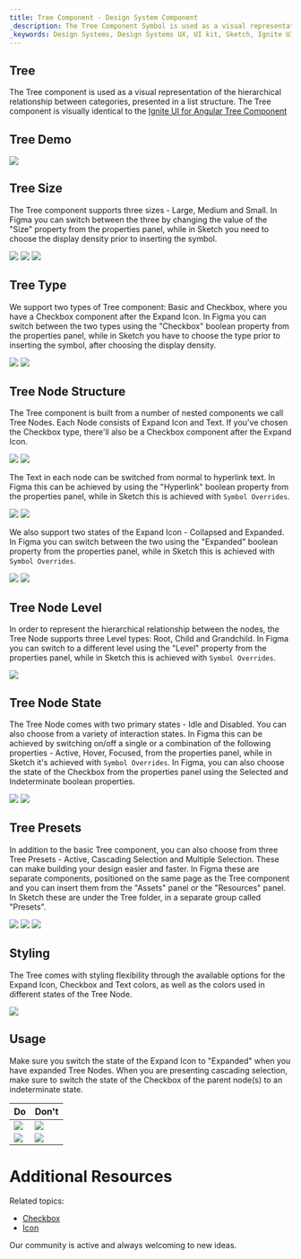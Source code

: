 ```yaml
---
title: Tree Component - Design System Component
_description: The Tree Component Symbol is used as a visual representation of the hierarchical relationship between categories, presented in a list structure.
_keywords: Design Systems, Design Systems UX, UI kit, Sketch, Ignite UI for Angular, Sketch to Angular, Sketch to Angular, Angular, Angular Design System, Export code from Sketch, Design Kits for Angular, Sketch HTML, Sketch to HTML, Sketch UI kits, Figma, Figma to Angular, Export code from Figma, Figma HTML, Figma to HTML, Figma UI kits
---
```


## Tree
The Tree component is used as a visual representation of the hierarchical relationship between categories, presented in a list structure.
The Tree component is visually identical to the [Ignite UI for Angular Tree Component](https://www.infragistics.com/products/ignite-ui-angular/angular/components/tree.html)

## Tree Demo

<img class="responsive-img" src="../images/tree_demo.png" srcset="../images/tree_demo@2x.png 2x" />

## Tree Size

The Tree component supports three sizes - Large, Medium and Small. In Figma you can switch between the three by changing the value of the "Size" property from the properties panel, while in Sketch you need to choose the display density prior to inserting the symbol.

<img class="responsive-img" src="../images/tree_size_large.png" srcset="../images/tree_size_large@2x.png 2x" />
<img class="responsive-img" src="../images/tree_size_medium.png" srcset="../images/tree_size_medium@2x.png 2x" />
<img class="responsive-img" src="../images/tree_size_small.png" srcset="../images/tree_size_small@2x.png 2x" />

## Tree Type

We support two types of Tree component: Basic and Checkbox, where you have a Checkbox component after the Expand Icon. In Figma you can switch between the two types using the "Checkbox" boolean property from the properties panel, while in Sketch you have to choose the type prior to inserting the symbol, after choosing the display density.

<img class="responsive-img" src="../images/tree_type_basic.png" srcset="../images/tree_type_basic@2x.png 2x" />
<img class="responsive-img" src="../images/tree_type_checkbox.png" srcset="../images/tree_type_checkbox@2x.png 2x" />

## Tree Node Structure

The Tree component is built from a number of nested components we call Tree Nodes. Each Node consists of Expand Icon and Text. If you've chosen the Checkbox type, there'll also be a Checkbox component after the Expand Icon. 

<img class="responsive-img" src="../images/tree-node_basic.png" srcset="../images/tree-node_basic@2x.png 2x" />
<img class="responsive-img" src="../images/tree-node_checkbox.png" srcset="../images/tree-node_checkbox@2x.png 2x" />

The Text in each node can be switched from normal to hyperlink text. In Figma this can be achieved by using the "Hyperlink" boolean property from the properties panel, while in Sketch this is achieved with `Symbol Overrides`. 

<img class="responsive-img" src="../images/tree-node_basic.png" srcset="../images/tree-node_basic@2x.png 2x" />
<img class="responsive-img" src="../images/tree-node_hyperlink.png" srcset="../images/tree-node_hyperlink@2x.png 2x" />

We also support two states of the Expand Icon - Collapsed and Expanded. In Figma you can switch between the two using the "Expanded" boolean property from the properties panel, while in Sketch this is achieved with `Symbol Overrides`.

<img class="responsive-img" src="../images/tree-node_basic.png" srcset="../images/tree-node_basic@2x.png 2x" />
<img class="responsive-img" src="../images/tree-node_expanded.png" srcset="../images/tree-node_expanded@2x.png 2x" />

## Tree Node Level

In order to represent the hierarchical relationship between the nodes, the Tree Node supports three Level types: Root, Child and Grandchild. In Figma you can switch to a different level using the "Level" property from the properties panel, while in Sketch this is achieved with `Symbol Overrides`. 

<img class="responsive-img" src="../images/tree_demo.png" srcset="../images/tree_demo@2x.png 2x" />

## Tree Node State

The Tree Node comes with two primary states - Idle and Disabled. You can also choose from a variety of interaction states. In Figma this can be achieved by switching on/off a single or a combination of the following properties - Active, Hover, Focused, from the properties panel, while in Sketch it's achieved with `Symbol Overrides`. In Figma, you can also choose the state of the Checkbox from the properties panel using the Selected and Indeterminate boolean properties.

<img class="responsive-img" src="../images/tree-node_basic.png" srcset="../images/tree-node_basic@2x.png 2x" />
<img class="responsive-img" src="../images/tree-node_disabled.png" srcset="../images/tree-node_disabled@2x.png 2x" />

## Tree Presets

In addition to the basic Tree component, you can also choose from three Tree Presets - Active, Cascading Selection and Multiple Selection. These can make building your design easier and faster. In Figma these are separate components, positioned on the same page as the Tree component and you can insert them from the "Assets" panel or the "Resources" panel. In Sketch these are under the Tree folder, in a separate group called "Presets". 

<img class="responsive-img" src="../images/tree_presets_active.png" srcset="../images/tree_presets_active@2x.png 2x" />
<img class="responsive-img" src="../images/tree_presets_cascading-selection.png" srcset="../images/tree_presets_cascading-selection@2x.png 2x" />
<img class="responsive-img" src="../images/tree_presets_multiple-selection.png" srcset="../images/tree_presets_multiple-selection@2x.png 2x" />

## Styling

The Tree comes with styling flexibility through the available options for the Expand Icon, Checkbox and Text colors, as well as the colors used in different states of the Tree Node.

<img class="responsive-img" src="../images/tree_styling.png" srcset="../images/tree_styling@2x.png 2x" />

## Usage

Make sure you switch the state of the Expand Icon to "Expanded" when you have expanded Тree Nodes. When you are presenting cascading selection, make sure to switch the state of the Checkbox of the parent node(s) to an indeterminate state.

| Do                                                                             | Don't                                                                              |
| ------------------------------------------------------------------------------ | ---------------------------------------------------------------------------------- |
| <img class="responsive-img" src="../images/tree_do1.png" srcset="../images/tree_do1@2x.png 2x" /> | <img class="responsive-img" src="../images/tree_dont1.png" srcset="../images/tree_dont1@2x.png 2x" /> |
| <img class="responsive-img" src="../images/tree_do2.png" srcset="../images/tree_do2@2x.png 2x" /> | <img class="responsive-img" src="../images/tree_dont2.png" srcset="../images/tree_dont2@2x.png 2x" /> |

# Additional Resources

Related topics:

- [Checkbox](../components/checkbox.md)
- [Icon](../components/icon.md)


Our community is active and always welcoming to new ideas.








